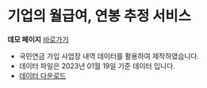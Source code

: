 # 기업의 월급여, 연봉 추정 서비스

**데모 페이지**
[바로가기](https://teddylee777-company-national-pension-wjrl2w.streamlit.app/)

- 국민연금 가입 사업장 내역 데이터를 활용하여 제작하였습니다.
- 데이터 파일은 2023년 01월 19일 기준 데이터 입니다.
- [데이터 다운로드](https://www.dropbox.com/s/nxeo1tziv05ejz7/national-pension.csv?dl=1)



